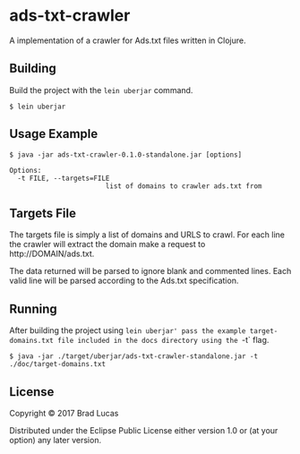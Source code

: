# ads-txt-crawler

A implementation of a crawler for Ads.txt files written in Clojure.

## Building

Build the project with the `lein uberjar` command.

```
$ lein uberjar
```


## Usage Example

```
$ java -jar ads-txt-crawler-0.1.0-standalone.jar [options]

Options:
  -t FILE, --targets=FILE
                        list of domains to crawler ads.txt from
```

## Targets File

The targets file is simply a list of domains and URLS to crawl. For each line the crawler will extract the domain make a request to http://DOMAIN/ads.txt.

The data returned will be parsed to ignore blank and commented lines. Each valid line will be parsed according to the Ads.txt specification.

## Running

After building the project using `lein uberjar' pass the example target-domains.txt file included in the docs directory using the `-t` flag.

```
$ java -jar ./target/uberjar/ads-txt-crawler-standalone.jar -t ./doc/target-domains.txt
```


## License

Copyright © 2017 Brad Lucas

Distributed under the Eclipse Public License either version 1.0 or (at
your option) any later version.

